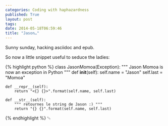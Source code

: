 ```yaml
---
categories: Coding with haphazardness
published: True
layout: post
tags:
date: 2014-05-18T06:59:46
title: "Jason…"
---
```


Sunny sunday, hacking asciidoc and epub.

So now a little snippet useful to seduce the ladies:

{% highlight python %}
class JasonMomoa(Exception):
    """ Jason Momoa is now an exception in Python """
    def __init__(self):
        self.name = "Jason"
        self.last = "Momoa"

    def __repr__(self):
        return "<{} {}>".format(self.name, self.last)

    def __str__(self):
        """ retournes le string de Jason :) """
        return "{} {}".format(self.name, self.last)
{% endhighlight %}
␄
